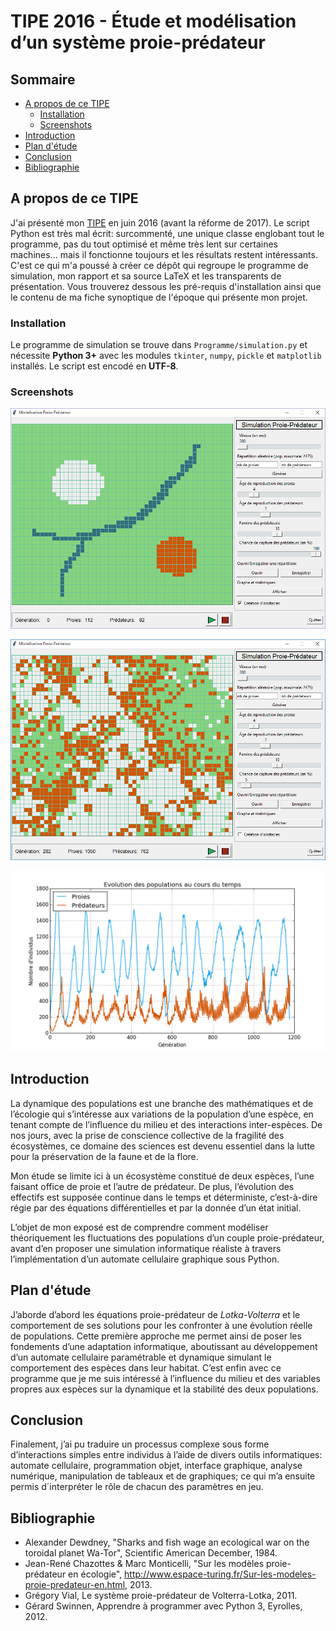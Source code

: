 # TIPE 2016 - Étude et modélisation d’un système proie-prédateur

## Sommaire
* [A propos de ce TIPE](#a-propos-de-ce-tipe)
    * [Installation](#installation)
    * [Screenshots](#screenshots)
* [Introduction](#introduction)
* [Plan d'étude](#plan-détude)
* [Conclusion](#conclusion)
* [Bibliographie](#bibliographie)

## A propos de ce TIPE
J'ai présenté mon [TIPE](https://fr.wikipedia.org/wiki/Travail_d%27initiative_personnelle_encadr%C3%A9) en juin 2016 (avant la réforme de 2017). Le script Python est très mal écrit: surcommenté, une unique classe englobant tout le programme, pas du tout optimisé et même très lent sur certaines machines... mais il fonctionne toujours et les résultats restent intéressants. C'est ce qui m'a poussé à créer ce dépôt qui regroupe le programme de simulation, mon rapport et sa source LaTeX et les transparents de présentation. Vous trouverez dessous les pré-requis d'installation ainsi que le contenu de ma fiche synoptique de l'époque qui présente mon projet.

### Installation
Le programme de simulation se trouve dans `Programme/simulation.py` et nécessite **Python 3+** avec les modules `tkinter`, `numpy`, `pickle` et `matplotlib` installés. Le script est encodé en **UTF-8**.

### Screenshots

![Start](Screenshots/start.png)

![Running](Screenshots/running.png)

![Graphe](Screenshots/graphe.png)

## Introduction
La dynamique des populations est une branche des mathématiques et de l’écologie qui s’intéresse aux variations de la population d’une espèce, en tenant compte de l’influence du milieu et des interactions inter-espèces. De nos jours, avec la prise de conscience collective de la fragilité des écosystèmes, ce domaine des sciences est devenu essentiel dans la lutte pour la préservation de la faune et de la flore.

Mon étude se limite ici à un écosystème constitué de deux espèces, l’une faisant office de proie et l’autre de prédateur. De plus, l’évolution des effectifs est supposée continue dans le temps et déterministe, c’est-à-dire régie par des équations différentielles et par la donnée d’un état initial. 

L’objet de mon exposé est de comprendre comment modéliser théoriquement les fluctuations des populations d’un couple proie-prédateur, avant d’en proposer une simulation informatique réaliste à travers l’implémentation d’un automate cellulaire graphique sous Python.

## Plan d'étude
J’aborde d’abord les équations proie-prédateur de *Lotka-Volterra* et le comportement de ses solutions pour les confronter à une évolution réelle de populations. Cette première approche me permet ainsi de poser les fondements d’une adaptation informatique, aboutissant au développement d’un automate cellulaire paramétrable et dynamique simulant le comportement des espèces dans leur habitat. C’est enfin avec ce programme que je me suis intéressé à l’influence du milieu et des variables propres aux espèces sur la dynamique et la stabilité des deux populations.

## Conclusion
Finalement, j’ai pu traduire un processus complexe sous forme d’interactions simples entre individus à l’aide de divers outils informatiques: automate cellulaire, programmation objet, interface graphique, analyse numérique, manipulation de tableaux et de graphiques; ce qui m’a ensuite permis d´interpréter le rôle de chacun des paramètres en jeu.

## Bibliographie
* Alexander Dewdney, "Sharks and fish wage an ecological war on the toroidal planet Wa-Tor", Scientific American December, 1984.
* Jean-René Chazottes & Marc Monticelli, "Sur les modèles proie-prédateur en écologie", http://www.espace-turing.fr/Sur-les-modeles-proie-predateur-en.html, 2013.
* Grégory Vial, Le système proie-prédateur de Volterra-Lotka, 2011.
* Gérard Swinnen, Apprendre à programmer avec Python 3, Eyrolles, 2012.
